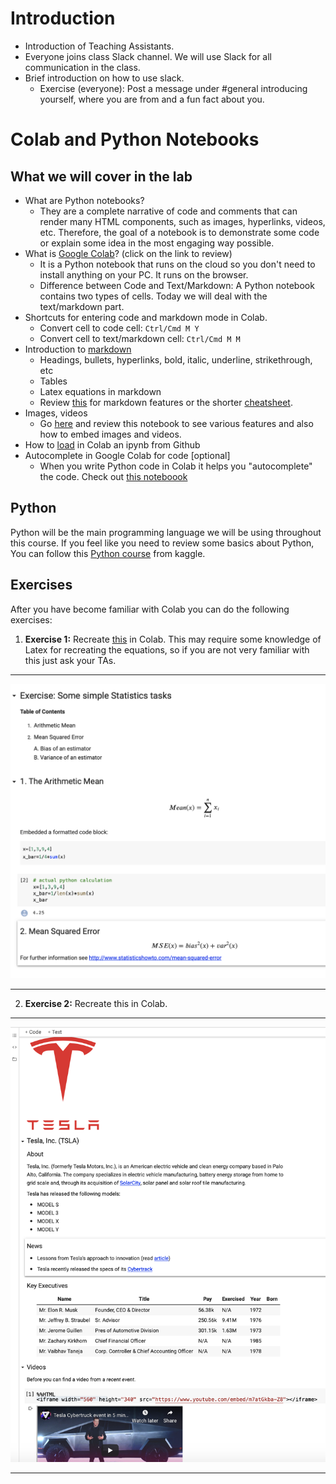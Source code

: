 # Introduction

- Introduction of Teaching Assistants.
- Everyone joins class Slack channel. We will use Slack for all communication in the class.
- Brief introduction on how to use slack.
    - Exercise (everyone): Post a message under #general introducing yourself, where you are from and a fun fact about you.

# Colab and Python Notebooks

## What we will cover in the lab

- What are Python notebooks? 
    - They are a complete narrative of code and comments that can render many HTML components, such as images, hyperlinks, videos, etc. Therefore, the goal of a notebook is to demonstrate some code or explain some idea in the most engaging way possible.
- What is [Google Colab](https://colab.research.google.com/notebooks/basic_features_overview.ipynb)? (click on the link to review)
    - It is a Python notebook that runs on the cloud so you don't need to install anything on your PC. It runs on the browser.
    - Difference between Code and Text/Markdown: A Python notebook contains two types of cells. Today we will deal with the text/markdown part.
- Shortcuts for entering code and markdown mode in Colab.
    - Convert cell to code cell:	`Ctrl/Cmd M Y`
    - Convert cell to text/markdown cell:	`Ctrl/Cmd M M`
- Introduction to [markdown](https://colab.research.google.com/notebooks/markdown_guide.ipynb)
    - Headings, bullets, hyperlinks, bold, italic, underline, strikethrough, etc
    - Tables
    - Latex equations in markdown
    - Review [this](https://www.markdownguide.org/basic-syntax/) for markdown features or the shorter [cheatsheet](https://github.com/adam-p/markdown-here/wiki/Markdown-Cheatsheet).
- Images, videos
    - Go [here](https://colab.research.google.com/github/michalis0/Business-Intelligence-and-Analytics/blob/master/week1%20-%20Python%20Notebooks/Notebooks_Introduction.ipynb) and review this notebook to see various features and also how to embed images and videos.
- How to [load](https://colab.research.google.com/github/googlecolab/colabtools/blob/master/notebooks/colab-github-demo.ipynb) in Colab an ipynb from Github
- Autocomplete in Google Colab for code [optional]
    - When you write Python code in Colab it helps you "autocomplete" the code. Check out [this noteboook](https://colab.research.google.com/notebooks/basic_features_overview.ipynb#scrollTo=d4L9TOP9QSHn)
    
## Python
Python will be the main programming language we will be using throughout this course. If you feel like you need to review some basics about Python, You can follow this [Python course](https://www.kaggle.com/learn/python) from kaggle.


## Exercises

After you have become familiar with Colab you can do the following exercises:



1. **Exercise 1:** Recreate [this](https://github.com/michalis0/Business-Intelligence-and-Analytics/blob/master/week1%20-%20Python%20Notebooks/Exercise1.png) in Colab. This may require some knowledge of Latex for recreating the equations, so if you are not very familiar with this just ask your TAs.

---

![Exercise 1](/week1/Exercise1.png)

---

2. **Exercise 2:** Recreate this in Colab.

---

![Exercise 2](/week1/Exercise2.png)

---
